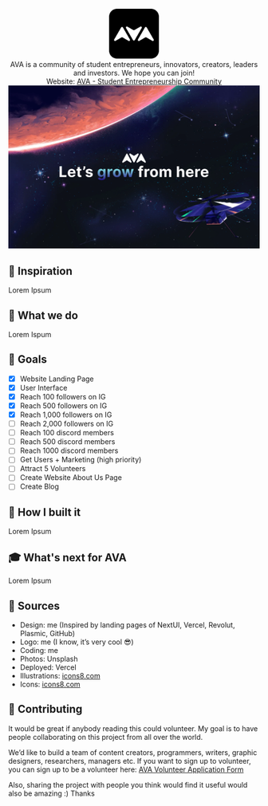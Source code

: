 <p align="center">
  <a href="https://avaevolve.vercel.app/" target="_blank">
    <img src="https://raw.githubusercontent.com/one-loop/AVA/main/assets/favicon%20round.png" alt="AVA Logo" width="100"/>
  </a>
  <br>
  AVA is a community of student entrepreneurs, innovators, creators, leaders and investors. We hope you can join!
  <br>
  Website: <a href="https://avaevolve.vercel.app/" target="_blank">AVA - Student Entrepreneurship Community</a>
  <img src="https://raw.githubusercontent.com/one-loop/AVA/main/assets/Social%20Preview.png" />
</p>


## 🧠 Inspiration

Lorem Ipsum

## 📌 What we do

Lorem Ispum

## 📕 Goals

- [x]  Website Landing Page
- [x]  User Interface
- [x]  Reach 100 followers on IG
- [x]  Reach 500 followers on IG
- [x]  Reach 1,000 followers on IG
- [ ]  Reach 2,000 followers on IG
- [ ]  Reach 100 discord members
- [ ]  Reach 500 discord members
- [ ]  Reach 1000 discord members
- [ ]  Get Users + Marketing (high priority)
- [ ]  Attract 5 Volunteers
- [ ]  Create Website About Us Page
- [ ]  Create Blog

## 📕 How I built it

Lorem Ipsum

## 🎓 What's next for AVA

Lorem Ipsum

## 🔎 Sources

- Design: me (Inspired by landing pages of NextUI, Vercel, Revolut, Plasmic, GitHub)
- Logo: me (I know, it’s very cool 😎)
- Coding: me
- Photos: Unsplash
- Deployed: Vercel
- Illustrations: [icons8.com](http://icons8.com/)
- Icons: [icons8.com](http://icons8.com/)

## 💙 Contributing

It would be great if anybody reading this could volunteer. My goal is to have people collaborating on this project from all over the world.

We’d like to build a team of content creators, programmers, writers, graphic designers, researchers, managers etc.  If you want to sign up to volunteer, you can sign up to be a volunteer here: [AVA Volunteer Application Form](https://one-loop.github.io/AVA/volunteer.html)

Also, sharing the project with people you think would find it useful would also be amazing :)
Thanks
